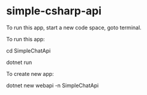 # simple-csharp-api

To run this app, start a new code space, goto terminal.

To run this app:

cd SimpleChatApi

dotnet run


To create new app:

dotnet new webapi -n SimpleChatApi
